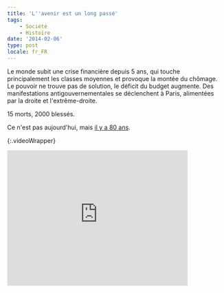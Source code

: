 ```yaml
---
title: 'L''avenir est un long passé'
tags:
    - Société
    - Histoire
date: '2014-02-06'
type: post
locale: fr_FR
---
```


Le monde subit une crise financière depuis 5 ans, qui touche principalement les classes moyennes et provoque la montée du chômage. Le pouvoir ne trouve pas de solution, le déficit du budget augmente. Des manifestations antigouvernementales se déclenchent à Paris, alimentées par la droite et l'extrême-droite.

<!-- more -->

15 morts, 2000 blessés.

Ce n'est pas aujourd'hui, mais [il y a 80 ans](http://fr.wikipedia.org/wiki/Crise_du_6_f%C3%A9vrier_1934 "Crise du 6 février 1934 &quot;, Wikipedia").

{:.videoWrapper}
<iframe width="420" height="315" src="https://www.youtube-nocookie.com/embed/KhHwdFeyt_A" frameborder="0" allow="autoplay; encrypted-media" allowfullscreen></iframe>
